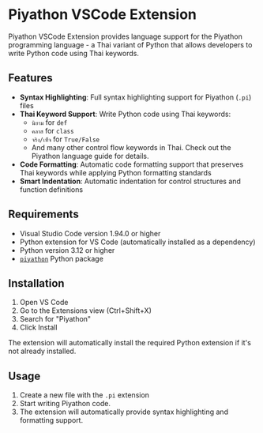 # Piyathon VSCode Extension

Piyathon VSCode Extension provides language support for the Piyathon programming language - a Thai variant of Python that allows developers to write Python code using Thai keywords.

## Features

- **Syntax Highlighting**: Full syntax highlighting support for Piyathon (`.pi`) files
- **Thai Keyword Support**: Write Python code using Thai keywords:
  - `นิยาม` for `def`
  - `คลาส` for `class`
  - `จริง/เท็จ` for `True/False`
  - And many other control flow keywords in Thai. Check out the Piyathon language guide for details.
- **Code Formatting**: Automatic code formatting support that preserves Thai keywords while applying Python formatting standards
- **Smart Indentation**: Automatic indentation for control structures and function definitions

## Requirements

- Visual Studio Code version 1.94.0 or higher
- Python extension for VS Code (automatically installed as a dependency)
- Python version 3.12 or higher
- [`piyathon`](https://pypi.org/project/piyathon/) Python package

## Installation

1. Open VS Code
2. Go to the Extensions view (Ctrl+Shift+X)
3. Search for "Piyathon"
4. Click Install

The extension will automatically install the required Python extension if it's not already installed.

## Usage

1. Create a new file with the `.pi` extension
2. Start writing Piyathon code.
3. The extension will automatically provide syntax highlighting and formatting support.
